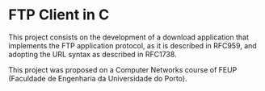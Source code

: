 FTP Client in C
========

This project consists on the development of a download application that implements the FTP application protocol, as it is described in RFC959, and adopting the URL syntax as described in RFC1738.

This project was proposed on a Computer Networks course of FEUP (Faculdade de Engenharia da Universidade do Porto).

